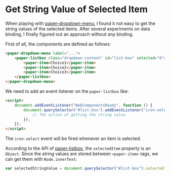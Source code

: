 # Get String Value of Selected Item

When playing with [paper-dropdown-menu](https://www.webcomponents.org/element/PolymerElements/paper-dropdown-menu/paper-dropdown-menu), I found it not easy to get the string values of the selected items. After several experiments on data binding, I finally figured out an approach without any binding.

First of all, the components are defined as follows:

```html
<paper-dropdown-menu label="...">
    <paper-listbox class="dropdown-content" id="list-box" selected="0">
        <paper-item>Choice1</paper-item>
        <paper-item>Choice2</paper-item>
        <paper-item>Choice3</paper-item>
    </paper-listbox>
</paper-dropdown-menu>
```

We need to add an event listener on the `paper-listbox` like:

```html
<script>
    document.addEventListener("WebComponentsReady", function () {
        document.querySelector("#list-box").addEventListener("iron-select", function () {
            // The action of getting the string value
        });
    });
</script>
```
The `iron-select` event will be fired whenever an item is selected.

According to the API of [paper-listbox](https://www.webcomponents.org/element/polymerelements/paper-listbox/paper-listbox), the `selectedItem` property is an `Object`. Since the string values are stored between `<paper-item>` tags, we can get them with `Node.innerText`:

```javascript
var selectedStringValue = document.querySelector("#list-box").selectedItem.innerText;
```
